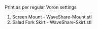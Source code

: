 Print as per regular Voron settings

1. Screen Mount - WaveShare-Mount.stl
2. Salad Fork Skirt - WaveShare-Skirt.stl
